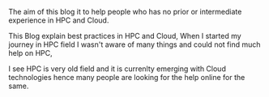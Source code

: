 The aim of this blog it to help people who has no prior or intermediate experience in HPC and Cloud.

This Blog explain best practices in HPC and Cloud, When I started my journey in HPC field I wasn't aware of many things and could not find much help on HPC,

I see HPC is very old field and it is currenlty emerging with Cloud technologies hence many people are looking for the help online for the same.

